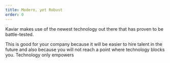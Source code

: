 ```yaml
---
title: Modern, yet Robust
order: 0
---
```


Kaviar makes use of the newest technology out there that has proven to be battle-tested.

This is good for your company because it will be easier to hire talent in the future and also
because you will not reach a point where technology blocks you. Technology only empowers